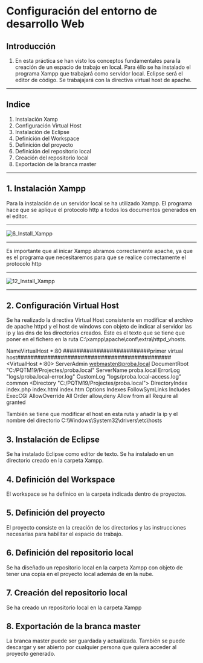 # Configuración del entorno de desarrollo Web
## Introducción
1. En esta práctica se han visto los conceptos fundamentales para la creación de un espacio de trabajo en local. Para éllo se ha   instalado el programa Xampp que trabajará como servidor local. Eclipse será el editor de código. Se trabajajará con la directiva virtual host de apache.
---
## Indice 
1. Instalación Xamp
2. Configuración Virtual Host
3. Instalación de Eclipse
4. Definición del Workspace
5. Definición del proyecto
6. Definición del repositorio local
7. Creación del repositorio local
8. Exportación de la branca master
---
## 1. Instalación Xampp
Para la instalación de un servidor local se ha utilizado Xampp. El programa hace que se aplique el protocolo http a todos los documentos generados en el editor. 
___
![6_Install_Xampp](https://user-images.githubusercontent.com/52077693/61221065-f485b300-a717-11e9-8935-1d102453e0e9.PNG)
___
Es importante que al inicar Xampp abramos correctamente apache, ya que es el programa que necesitaremos para que se realice correctamente el protocolo http
___
![12_Install_Xampp](https://user-images.githubusercontent.com/52077693/61221354-a6bd7a80-a718-11e9-95d9-9cc09420f065.PNG)
___

## 2. Configuración Virtual Host
Se ha realizado la directiva Virtual Host consistente en modificar el archivo de apache httpd y el host de windows con objeto de indicar al servidor las ip y las dns de los directorios creados. Este es el texto que se tiene que poner en el fichero en la ruta C:\xampp\apache\conf\extra\httpd_vhosts.

NameVirtualHost *:80
##########################primer virtual host##############################################
 <VirtualHost *:80>
    ServerAdmin webmaster@proba.local
    DocumentRoot "C:/PQTM19/Projectes/proba.local"
    ServerName proba.local
	ErrorLog "logs/proba.local-error.log"
    CustomLog "logs/proba.local-access.log" common
	<Directory "C:/PQTM19/Projectes/proba.local">
		DirectoryIndex index.php index.html index.htm
		Options Indexes FollowSymLinks Includes ExecCGI
		AllowOverride All
		Order allow,deny
		Allow from all
		Require all granted
	</Directory>
</VirtualHost>

También se tiene que modificar el host en esta ruta y añadir la ip y el nombre del directorio
C:\Windows\System32\drivers\etc\hosts

## 3. Instalación de Eclipse
Se ha instalado Eclipse como editor de texto. Se ha instalado en un directorio creado en la carpeta Xampp.

## 4. Definición del Workspace
El workspace se ha definico en la carpeta indicada dentro de proyectos.

## 5. Definición del proyecto
El proyecto consiste en la creación de los directorios y las instrucciones necesarias para habilitar el espacio de trabajo.

## 6. Definición del repositorio local
Se ha diseñado un repositorio local en la carpeta Xampp con objeto de tener una copia en el proyecto local además de en la nube.

## 7. Creación del repositorio local
Se ha creado un repositorio local en la carpeta Xampp

## 8. Exportación de la branca master
La branca master puede ser guardada y actualizada. También se puede descargar y ser abierto por cualquier persona que quiera acceder al proyecto generado.
